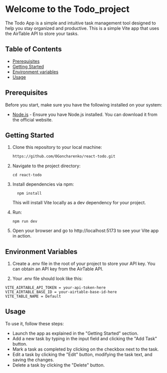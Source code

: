 # Welcome to the Todo_project

The Todo App is a simple and intuitive task management tool designed to help you stay organized and productive.
This is a simple Vite app that uses the AirTable API to store your tasks.

## Table of Contents

- [Prerequisites](#prerequisites)
- [Getting Started](#getting-started)
- [Environment variables](#environment-variables)
- [Usage](#usage)

## Prerequisites

Before you start, make sure you have the following installed on your system:

- [Node.js](https://nodejs.org/en/download/) - Ensure you have Node.js installed. You can download it from the official website.

## Getting Started
1. Clone this repository to your local machine:

   ```bash
   https://github.com/OGoncharenko/react-todo.git
   ```
2. Navigate to the project directory:
    ```
    cd react-todo
    ```
3. Install dependencies via npm:
    ```
	  npm install
    ```
    This will install Vite locally as a dev dependency for your project.

4. Run:
    ```
    npm run dev
    ```
5. Open your browser and go to http://localhost:5173 to see your Vite app in action.


## Environment Variables
1. Create a .env file in the root of your project to store your API key. You can obtain an API key from the AirTable API.

2. Your .env file should look like this:
```
VITE_AIRTABLE_API_TOKEN = your-api-token-here
VITE_AIRTABLE_BASE_ID = your-airtable-base-id-here
VITE_TABLE_NAME = Default
```

## Usage
To use it, follow these steps:

- Launch the app as explained in the "Getting Started" section.
- Add a new task by typing in the input field and clicking the "Add Task" button.
- Mark a task as completed by clicking on the checkbox next to the task.
- Edit a task by clicking the "Edit" button, modifying the task text, and saving the changes.
- Delete a task by clicking the "Delete" button.

